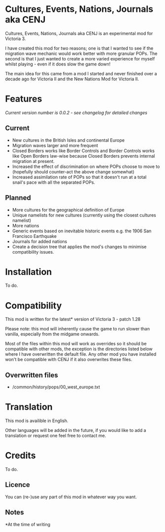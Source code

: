 # Cultures, Events, Nations, Journals aka CENJ

Cultures, Events, Nations, Journals aka CENJ is an experimental mod for Victoria 3.

I have created this mod for two reasons; one is that I wanted to see if the migration wave mechanic would work better with more granular POPs. The second is that I just wanted to create a more varied experience for myself whilst playing - even if it does slow the game down!

The main idea for this came from a mod I started and never finished over a decade ago for Victoria II and the New Nations Mod for Victoria II.

# Features
*Current version number is 0.0.2 - see changelog for detailed changes*
## Current

- New cultures in the British Isles and continental Europe
- Migration waves larger and more frequent
- Closed Borders works like Border Controls and Border Controls works like Open Borders law-wise because Closed Borders prevents internal migration at present.
- Increased the effect of discrimination on where POPs choose to move to (hopefully should counter-act the above change somewhat)
- Increased assimilation rate of POPs so that it doesn't run at a total snail's pace with all the separated POPs.

## Planned
- More cultures for the geographical definition of Europe
- Unique namelists for new cultures (currently using the closest cultures namelist)
- More nations
- Generic events based on inevitable historic events e.g. the 1906 San Francisco Earthquake
- Journals for added nations
- Create a decision tree that applies the mod's changes to minimise compatibility issues.

# Installation

To do.

# Compatibility

This mod is written for the latest* version of Victoria 3 - patch 1.28

Please note: this mod will inherently cause the game to run slower than vanilla, especially from the midgame onwards.

Most of the files within this mod will work as overrides so it should be compatible with other mods, the exception is the directories listed below where I have overwritten the default file. Any other mod you have installed won't be compatible with CENJ if it also overwrites these files.

## Overwritten files

- /common/history/pops/00_west_europe.txt

# Translation

This mod is availible in English.

Other languages will be added in the future, if you would like to add a translation or request one feel free to contact me. 

# Credits

To do.

## Licence

You can (re-)use any part of this mod in whatever way you want.

## Notes

*At the time of writing